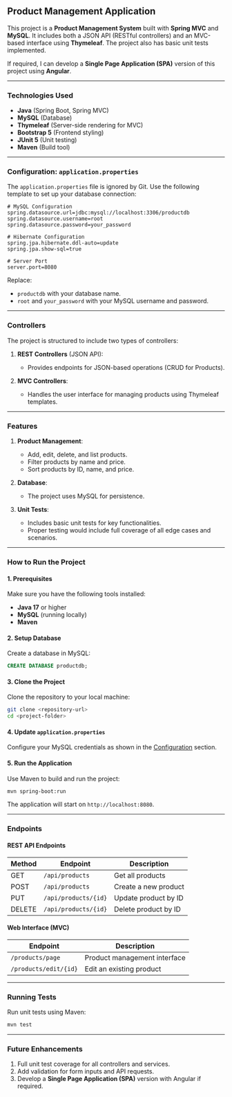 ## **Product Management Application**

This project is a **Product Management System** built with **Spring MVC** and **MySQL**. It includes both a JSON API (RESTful controllers) and an MVC-based interface using **Thymeleaf**. The project also has basic unit tests implemented.

If required, I can develop a **Single Page Application (SPA)** version of this project using **Angular**.

---

### **Technologies Used**
- **Java** (Spring Boot, Spring MVC)
- **MySQL** (Database)
- **Thymeleaf** (Server-side rendering for MVC)
- **Bootstrap 5** (Frontend styling)
- **JUnit 5** (Unit testing)
- **Maven** (Build tool)

---

### **Configuration: `application.properties`**

The `application.properties` file is ignored by Git. Use the following template to set up your database connection:

```properties
# MySQL Configuration
spring.datasource.url=jdbc:mysql://localhost:3306/productdb
spring.datasource.username=root
spring.datasource.password=your_password

# Hibernate Configuration
spring.jpa.hibernate.ddl-auto=update
spring.jpa.show-sql=true

# Server Port
server.port=8080
```

Replace:
- `productdb` with your database name.
- `root` and `your_password` with your MySQL username and password.

---

### **Controllers**
The project is structured to include two types of controllers:

1. **REST Controllers** (JSON API):
   - Provides endpoints for JSON-based operations (CRUD for Products).

2. **MVC Controllers**:
   - Handles the user interface for managing products using Thymeleaf templates.

---

### **Features**
1. **Product Management**:
   - Add, edit, delete, and list products.
   - Filter products by name and price.
   - Sort products by ID, name, and price.

2. **Database**:
   - The project uses MySQL for persistence.

3. **Unit Tests**:
   - Includes basic unit tests for key functionalities.
   - Proper testing would include full coverage of all edge cases and scenarios.

---

### **How to Run the Project**

#### **1. Prerequisites**
Make sure you have the following tools installed:
- **Java 17** or higher
- **MySQL** (running locally)
- **Maven**

#### **2. Setup Database**
Create a database in MySQL:
```sql
CREATE DATABASE productdb;
```

#### **3. Clone the Project**
Clone the repository to your local machine:
```bash
git clone <repository-url>
cd <project-folder>
```

#### **4. Update `application.properties`**
Configure your MySQL credentials as shown in the [Configuration](#configuration-applicationproperties) section.

#### **5. Run the Application**
Use Maven to build and run the project:
```bash
mvn spring-boot:run
```

The application will start on `http://localhost:8080`.

---

### **Endpoints**

#### **REST API Endpoints**
| Method | Endpoint             | Description              |
|--------|----------------------|--------------------------|
| GET    | `/api/products`      | Get all products         |
| POST   | `/api/products`      | Create a new product     |
| PUT    | `/api/products/{id}` | Update product by ID     |
| DELETE | `/api/products/{id}` | Delete product by ID     |

#### **Web Interface (MVC)**
| Endpoint           | Description                   |
|--------------------|-------------------------------|
| `/products/page`   | Product management interface |
| `/products/edit/{id}` | Edit an existing product    |

---

### **Running Tests**
Run unit tests using Maven:
```bash
mvn test
```

---

### **Future Enhancements**
1. Full unit test coverage for all controllers and services.
2. Add validation for form inputs and API requests.
3. Develop a **Single Page Application (SPA)** version with Angular if required.
